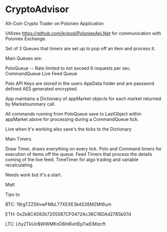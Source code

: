 # CryptoAdvisor
Alt-Coin Crypto Trader on Poloniex Application

Utilizes https://github.com/kripod/PoloniexApi.Net for communication with Poloniex Exchange.

Set of 3 Queues that timers are set up to pop off an item and process it.  

Main Queues are:

PoloQueue -- Rate limited to not exceed 6 requests per sec.
CommandQueue
Live Feed Queue

Polo API Keys are stored in the users AppData folder and are password defined AES generated encrypted.

App maintains a Dictionary of appMarket objects for each market returned by Marketsummary call.

All commands running from PoloQueue save to LastObject within appMarket above for processing during a CommandQueue tick.   

Live when it's working also save's the ticks to the Dictionary 

Main Timers

Draw Timer, draws everything on every tick.
Polo and Command timers for execution of items off the queue.
Feed Timers that process the details coming of the live feed.
TimeTimer for algo trading and variable recalculating. 

Needs work but it's a start.  

Matt

Tips to

BTC: 19rgTZZ5KvwFMbL77XEXE3k4S26MZMt6um

ETH: 0x2b8C4592b7205587CF0472Ac36C16DAd2785b07d

LTC: Lhy2TkUirBWWMKnD6htRxHEpTwEiMizcft
